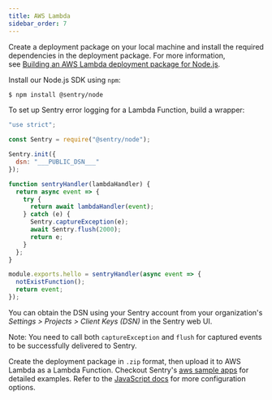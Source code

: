 ```yaml
---
title: AWS Lambda
sidebar_order: 7
---
```


Create a deployment package on your local machine and install the required dependencies in the deployment package. For more information, see [Building an AWS Lambda deployment package for Node.js](https://aws.amazon.com/premiumsupport/knowledge-center/lambda-deployment-package-nodejs/).

Install our Node.js SDK using `npm`:

```bash
$ npm install @sentry/node
```

To set up Sentry error logging for a Lambda Function, build a wrapper:

```javascript
"use strict";

const Sentry = require("@sentry/node");

Sentry.init({
  dsn: "___PUBLIC_DSN___"
});

function sentryHandler(lambdaHandler) {
  return async event => {
    try {
      return await lambdaHandler(event);
    } catch (e) {
      Sentry.captureException(e);
      await Sentry.flush(2000);
      return e;
    }
  };
}

module.exports.hello = sentryHandler(async event => {
  notExistFunction();
  return event;
});
```

You can obtain the DSN using your Sentry account from your organization's *Settings > Projects > Client Keys (DSN)* in the Sentry web UI.

Note: You need to call both `captureException` and `flush` for captured events to be successfully delivered to Sentry.

Create the deployment package in `.zip` format, then upload it to AWS Lambda as a Lambda Function. Checkout Sentry's [aws sample apps](https://github.com/getsentry/examples/tree/master/aws-lambda/node) for detailed examples. Refer to the [JavaScript docs](/platforms/javascript/) for more configuration options.
